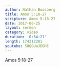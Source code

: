 ```yaml
---
author: Nathan Bussberg
title: Amos 5:18-27
scripture: Amos 5:18-27
date: 2017-06-25
layout: sermon
category: video
duration: '0:34:21' 
length: 174312281
youtube: 5OQGUaJEGHE
---
```


Amos 5:18-27
